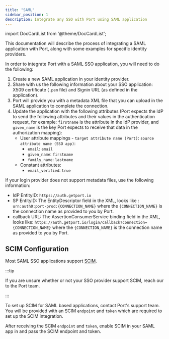 ```yaml
---
title: "SAML"
sidebar_position: 1
description: Integrate any SSO with Port using SAML application
---
```




import DocCardList from '@theme/DocCardList';

This documentation will describe the process of integrating a SAML application with Port, along with some examples for specific identity providers.

In order to integrate Port with a SAML SSO application, you will need to do the following:

1. Create a new SAML application in your identity provider.
2. Share with us the following information about your SSO application: X509 certificate (`.pem` file) and Signin URL (as defined in the application).
3. Port will provide you with a metadata XML file that you can upload in the SAML application to complete the connection.
4. Update the application with the following attributes (Port expects the IdP to send the following attributes and their values in the authentication request, for example: `firstname` is the attribute in the IdP provider, and `given_name` is the key Port expects to receive that data in the authorization mapping):
    - User attribute mappings - `target attribute name (Port)`: `source attribute name (SSO app)`:
        - `email`: `email`
        - `given_name`: `firstname`
        - `family_name`: `lastname`
    - Constant attributes:
        - `email_verified`: `true`

If your login provider does not support metadata files, use the following information:

- IdP EntityID: `https://auth.getport.io`
- SP EntityID: The EntityDescriptor field in the XML, looks like : `urn:auth0:port-prod:{CONNECTION_NAME}` where the `{CONNECTION_NAME}` is the connection name as provided to you by Port.
- callback URL: The AssertionConsumerService binding field in the XML, looks like: `https://auth.getport.io/login/callback?connection={CONNECTION_NAME}` where the `{CONNECTION_NAME}` is the connection name as provided to you by Port.

<DocCardList/>


## SCIM Configuration

Most SAML SSO applications support [SCIM](https://auth0.com/docs/authenticate/protocols/scim). 

:::tip

If you are unsure whether or not your SSO provider support SCIM, reach our to the Port team.

:::

To set up SCIM for SAML based applications, contact Port's support team. You will be provided with an SCIM `endpoint` and `token` which are required to set up the SCIM integration.

After receiving the SCIM `endpoint` and `token`, enable SCIM in your SAML app in and pass the SCIM endpoint and token.
